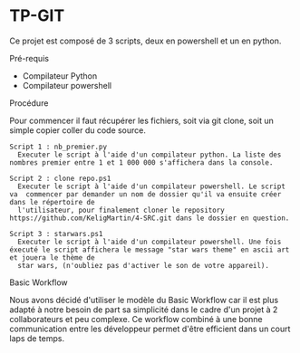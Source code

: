 # TP-GIT

Ce projet est composé de 3 scripts, deux en powershell et un en python.

Pré-requis
- Compilateur Python
- Compilateur powershell

Procédure

Pour commencer il faut récupérer les fichiers, soit via git clone, soit un simple copier coller du code source.


    Script 1 : nb_premier.py
      Executer le script à l'aide d'un compilateur python. La liste des nombres premier entre 1 et 1 000 000 s'affichera dans la console.
      
    Script 2 : clone repo.ps1
      Executer le script à l'aide d'un compilateur powershell. Le script va  commencer par demander un nom de dossier qu'il va ensuite créer dans le répertoire de 
      l'utilisateur, pour finalement cloner le repository https://github.com/KeligMartin/4-SRC.git dans le dossier en question.
      
    Script 3 : starwars.ps1
      Executer le script à l'aide d'un compilateur powershell. Une fois éxecuté le script affichera le message "star wars theme" en ascii art et jouera le thème de 
      star wars, (n'oubliez pas d'activer le son de votre appareil).

Basic Workflow

Nous avons décidé d'utiliser le modèle du Basic Workflow car il est plus adapté à notre besoin de part sa simplicité dans le cadre d'un projet à 2 collaborateurs et peu
complexe. Ce workflow combiné à une bonne communication entre les développeur permet d'être efficient dans un court laps de temps.
